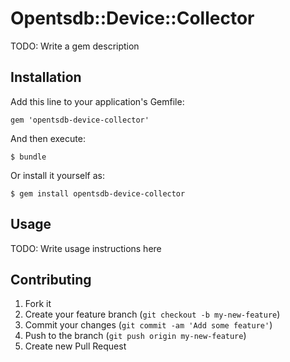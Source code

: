 # Opentsdb::Device::Collector

TODO: Write a gem description

## Installation

Add this line to your application's Gemfile:

    gem 'opentsdb-device-collector'

And then execute:

    $ bundle

Or install it yourself as:

    $ gem install opentsdb-device-collector

## Usage

TODO: Write usage instructions here

## Contributing

1. Fork it
2. Create your feature branch (`git checkout -b my-new-feature`)
3. Commit your changes (`git commit -am 'Add some feature'`)
4. Push to the branch (`git push origin my-new-feature`)
5. Create new Pull Request
